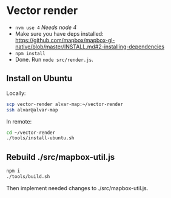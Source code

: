 # Vector render

* `nvm use 4` *Needs node 4*
* Make sure you have deps installed: https://github.com/mapbox/mapbox-gl-native/blob/master/INSTALL.md#2-installing-dependencies
* `npm install`
* Done. Run `node src/render.js`.


## Install on Ubuntu

Locally:

```bash
scp vector-render alvar-map:~/vector-render
ssh alvar@alvar-map
```

In remote:

```bash
cd ~/vector-render
./tools/install-ubuntu.sh
```


## Rebuild ./src/mapbox-util.js

```bash
npm i
./tools/build.sh
```

Then implement needed changes to ./src/mapbox-util.js.


